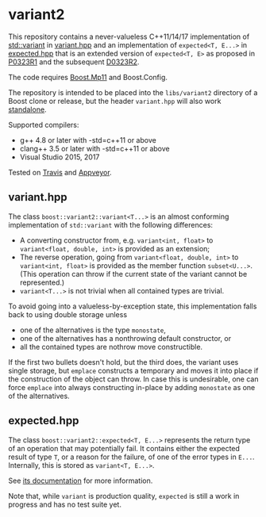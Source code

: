 # variant2

This repository contains a never-valueless C++11/14/17 implementation of
[std::variant](http://en.cppreference.com/w/cpp/utility/variant) in
[variant.hpp](include/boost/variant2/variant.hpp) and an implementation of
`expected<T, E...>` in [expected.hpp](include/boost/variant2/expected.hpp)
that is an extended version of `expected<T, E>` as proposed in
[P0323R1](http://www.open-std.org/jtc1/sc22/wg21/docs/papers/2016/p0323r1.pdf)
and the subsequent
[D0323R2](https://github.com/viboes/std-make/blob/master/doc/proposal/expected/d0323r2.md).

The code requires [Boost.Mp11](https://github.com/boostorg/mp11) and
Boost.Config.

The repository is intended to be placed into the `libs/variant2` directory of
a Boost clone or release, but the header `variant.hpp` will also work
[standalone](https://godbolt.org/z/6LSV3Z).

Supported compilers:

* g++ 4.8 or later with -std=c++11 or above
* clang++ 3.5 or later with -std=c++11 or above
* Visual Studio 2015, 2017

Tested on [Travis](https://travis-ci.org/pdimov/variant2/) and
[Appveyor](https://ci.appveyor.com/project/pdimov/variant2/).

## variant.hpp

The class `boost::variant2::variant<T...>` is an almost conforming
implementation of `std::variant` with the following differences:

* A converting constructor from, e.g. `variant<int, float>` to
  `variant<float, double, int>` is provided as an extension;
* The reverse operation, going from `variant<float, double, int>` to
  `variant<int, float>` is provided as the member function `subset<U...>`.
  (This operation can throw if the current state of the variant cannot be
  represented.)
* `variant<T...>` is not trivial when all contained types are trivial.

To avoid going into a valueless-by-exception state, this implementation falls
back to using double storage unless

* one of the alternatives is the type `monostate`,
* one of the alternatives has a nonthrowing default constructor, or
* all the contained types are nothrow move constructible.

If the first two bullets doesn't hold, but the third does, the variant uses
single storage, but `emplace` constructs a temporary and moves it into place
if the construction of the object can throw. In case this is undesirable, one
can force `emplace` into always constructing in-place by adding `monostate` as
one of the alternatives.

## expected.hpp

The class `boost::variant2::expected<T, E...>` represents the return type of
an operation that may potentially fail. It contains either the expected result
of type `T`, or a reason for the failure, of one of the error types in `E...`.
Internally, this is stored as `variant<T, E...>`.

See [its documentation](doc/expected.md) for more information.

Note that, while `variant` is production quality, `expected` is still a work
in progress and has no test suite yet.
